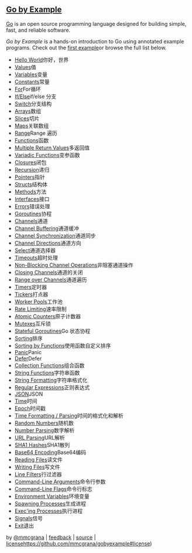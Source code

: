 ## [Go by Example](https://gobyexample.com/)

[Go](http://golang.org/) is an open source programming language designed for building simple, fast, and reliable software.

*Go by Example* is a hands-on introduction to Go using annotated example programs. Check out the [first example](https://gobyexample.com/hello-world)or browse the full list below.

- [Hello World](https://gobyexample.com/hello-world)你好，世界
- [Values](https://gobyexample.com/values)值
- [Variables](https://gobyexample.com/variables)变量
- [Constants](https://gobyexample.com/constants)常量
- [For](https://gobyexample.com/for)For循环
- [If/Else](https://gobyexample.com/if-else)if/else 分支
- [Switch](https://gobyexample.com/switch)分支结构
- [Arrays](https://gobyexample.com/arrays)数组
- [Slices](https://gobyexample.com/slices)切片
- [Maps](https://gobyexample.com/maps)关联数组
- [Range](https://gobyexample.com/range)Range 遍历
- [Functions](https://gobyexample.com/functions)函数
- [Multiple Return Values](https://gobyexample.com/multiple-return-values)多返回值
- [Variadic Functions](https://gobyexample.com/variadic-functions)变参函数
- [Closures](https://gobyexample.com/closures)闭包
- [Recursion](https://gobyexample.com/recursion)递归
- [Pointers](https://gobyexample.com/pointers)指针
- [Structs](https://gobyexample.com/structs)结构体
- [Methods](https://gobyexample.com/methods)方法
- [Interfaces](https://gobyexample.com/interfaces)接口
- [Errors](https://gobyexample.com/errors)错误处理
- [Goroutines](https://gobyexample.com/goroutines)协程
- [Channels](https://gobyexample.com/channels)通道
- [Channel Buffering](https://gobyexample.com/channel-buffering)通道缓冲
- [Channel Synchronization](https://gobyexample.com/channel-synchronization)通道同步
- [Channel Directions](https://gobyexample.com/channel-directions)通道方向
- [Select](https://gobyexample.com/select)通道选择器
- [Timeouts](https://gobyexample.com/timeouts)超时处理
- [Non-Blocking Channel Operations](https://gobyexample.com/non-blocking-channel-operations)非阻塞通道操作
- [Closing Channels](https://gobyexample.com/closing-channels)通道的关闭
- [Range over Channels](https://gobyexample.com/range-over-channels)通道遍历
- [Timers](https://gobyexample.com/timers)定时器
- [Tickers](https://gobyexample.com/tickers)打点器
- [Worker Pools](https://gobyexample.com/worker-pools)工作池
- [Rate Limiting](https://gobyexample.com/rate-limiting)速率限制
- [Atomic Counters](https://gobyexample.com/atomic-counters)原子计数器
- [Mutexes](https://gobyexample.com/mutexes)互斥锁
- [Stateful Goroutines](https://gobyexample.com/stateful-goroutines)Go 状态协程
- [Sorting](https://gobyexample.com/sorting)排序
- [Sorting by Functions](https://gobyexample.com/sorting-by-functions)使用函数自定义排序
- [Panic](https://gobyexample.com/panic)Panic
- [Defer](https://gobyexample.com/defer)Defer
- [Collection Functions](https://gobyexample.com/collection-functions)组合函数
- [String Functions](https://gobyexample.com/string-functions)字符串函数
- [String Formatting](https://gobyexample.com/string-formatting)字符串格式化
- [Regular Expressions](https://gobyexample.com/regular-expressions)正则表达式
- [JSON](https://gobyexample.com/json)JSON
- [Time](https://gobyexample.com/time)时间
- [Epoch](https://gobyexample.com/epoch)时间戳
- [Time Formatting / Parsing](https://gobyexample.com/time-formatting-parsing)时间的格式化和解析
- [Random Numbers](https://gobyexample.com/random-numbers)随机数
- [Number Parsing](https://gobyexample.com/number-parsing)数字解析
- [URL Parsing](https://gobyexample.com/url-parsing)URL解析
- [SHA1 Hashes](https://gobyexample.com/sha1-hashes)SHA1散列
- [Base64 Encoding](https://gobyexample.com/base64-encoding)Base64编码
- [Reading Files](https://gobyexample.com/reading-files)读文件
- [Writing Files](https://gobyexample.com/writing-files)写文件
- [Line Filters](https://gobyexample.com/line-filters)行过滤器
- [Command-Line Arguments](https://gobyexample.com/command-line-arguments)命令行参数
- [Command-Line Flags](https://gobyexample.com/command-line-flags)命令行标志
- [Environment Variables](https://gobyexample.com/environment-variables)环境变量
- [Spawning Processes](https://gobyexample.com/spawning-processes)生成进程
- [Exec'ing Processes](https://gobyexample.com/execing-processes)执行进程
- [Signals](https://gobyexample.com/signals)信号
- [Exit](https://gobyexample.com/exit)退出

by [@mmcgrana](https://twitter.com/mmcgrana) | [feedback](mailto:mmcgrana@gmail.com) | [source](https://github.com/mmcgrana/gobyexample) | [license](https://github.com/mmcgrana/gobyexample#license)https://github.com/mmcgrana/gobyexample#license)